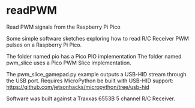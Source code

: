 # readPWM
Read PWM signals from the Raspberry Pi Pico

Some simple software sketches exploring how to read R/C Receiver PWM pulses on a Raspberry Pi Pico.

The folder named pio has a Pico PIO implementation
The folder named pwm_slice uses a Pico PWM Slice implementation.

The pwm_slice_gamepad.py example outputs a USB-HID stream through the USB port. Requires MicroPython be built with USB-HID support: https://github.com/jetsonhacks/micropython/tree/usb-hid

Software was built against a Traxxas 6553B 5 channel R/C Receiver.
